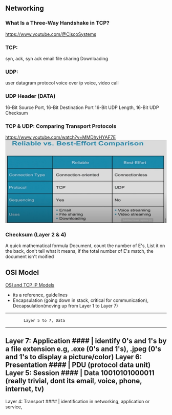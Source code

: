 


## Networking 
### What Is a Three-Way Handshake in TCP?
https://www.youtube.com/@CiscoSystems

### TCP: 
syn, ack, syn ack
email
file sharing Downloading

### UDP:
user datagram protocol
voice over ip
voice, video call

### UDP Header (DATA)
16-Bit Source Port, 16-Bit Destination Port
16-Bit UDP Length, 16-Bit UDP Checksum 
### TCP & UDP: Comparing Transport Protocols
https://www.youtube.com/watch?v=MMDhvHYAF7E
![tcp vs udp](Pictures/tcp_vs_udp.png)

### Checksum (Layer 2 & 4)
A quick mathematical formula
Document, count the number of E's, List it on the back, don't tell what it means, if the total number of E's match, the document isn't moified

## OSI Model
[OSI and TCP IP Models](https://www.youtube.com/watch?v=3b_TAYtzuho)

- its a reference, guidelines
- Encapsulation (going down in stack, critical for communication), Decapsulation(moving up from Layer 1 to Layer 7)

----------------------------------------------
            Layer 5 to 7, Data
----------------------------------------------
Layer 7: Application      #### | identify 0's and 1's by a file extension e.g, .exe (0's and 1's), .jpeg (0's and 1's to display a picture/color)
Layer 6: Presentation     #### | PDU (protocol data unit)
Layer 5: Session          #### | Data 10010101000011 (really trivial, dont its email, voice, phone, internet, tv)
----------------------------------------------

Layer 4: Transport        #### | identification in networking, application or service, 
